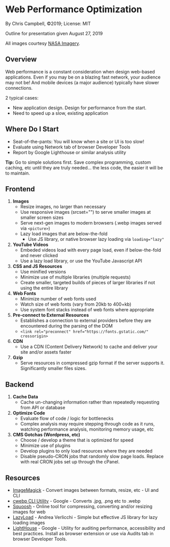 # Web Performance Optimization

By Chris Campbell, ©2019; License: MIT

Outline for presentation given August 27, 2019

All images courtesy [NASA Imagery](https://images.nasa.gov/).

## Overview

Web performance is a constant consideration when design web-based applications.  Even if you may be on a blazing fast network, your audience may not be!  And mobile devices (a major audience) typically have slower connections.

2 typical cases:

* New application design.  Design for performance from the start.
* Need to speed up a slow, existing application

## Where Do I Start

* Seat-of-the-pants: You will know when a site or UI is too slow!
* Evaluate using Network tab of browser Developer Tools
* Report by Google Lighthouse or similar analysis utility

**Tip:** Go to simple solutions first. Save complex programming, custom caching, etc until they are truly needed... the less code, the easier it will be to maintain.

## Frontend

1. **Images**
	* Resize images, no larger than necessary
	* Use responsive images (srcset="") to serve smaller images at smaller screen sizes
	* Serve next-gen images to modern browsers (.webp images served via `<picture>`)
	* Lazy load images that are below-the-fold
		* Use JS library, or native browser lazy loading via `loading="lazy"`
1. **YouTube Videos**
	* Embeded videos load with every page load, even if below-the-fold and never clicked
	* Use a lazy load library, or use the YouTube Javascript API
1. **CSS and JS Resources**
	* Use minified versions
	* Minimize use of multiple libraries (multiple requests)
	* Create smaller, targeted builds of pieces of larger libraries if not using the entire library
1. **Web Fonts**
	* Minimize number of web fonts used
	* Watch size of web fonts (vary from 20kb to 400+kb)
	* Use system font stacks instead of web fonts where appropriate
1. **Pre-connect to External Resources**
	* Establishes a connection to external providers before they are encountered during the parsing of the DOM
	* `<link rel="preconnect" href="https://fonts.gstatic.com/" crossorigin>`
1. **CDN**
	* Use a CDN (Content Delivery Network) to cache and deliver your site and/or assets faster
1. **Gzip**
	* Serve resources in compressed gzip format if the server supports it. Significantly smaller files sizes.

## Backend

1. **Cache Data**
	* Cache un-changing information rather than repeatedly requesting from API or database
2. **Optimize Code**
	* Evaluate flow of code / logic for bottlenecks
	* Complex analysis may require stepping through code as it runs, watching performance analysis, monitoring memory usage, etc
3. **CMS Gotchas (Wordpress, etc)**
	* Choose / develop a theme that is optimized for speed
	* Minimize use of plugins
	* Develop plugins to only load resources where they are needed
	* Disable pseudo-CRON jobs that randomly slow page loads.  Replace with real CRON jobs set up through the cPanel.

## Resources

* [ImageMagick](https://imagemagick.org/) - Convert images between formats, resize, etc - UI and CLI
* [cwebp CLI Utility](https://developers.google.com/speed/webp/docs/cwebp) - Google - Converts .jpg, .png etc to .webp
* [Squoosh](https://squoosh.app/) - Online tool for compressing, converting and/or resizing images for web
* [LazyLoad](https://github.com/verlok/lazyload) - Andrea Verlicchi - Simple but effective JS library for lazy loading images
* [LightHouse](https://developers.google.com/web/tools/lighthouse/) - Google - Utility for auditing performance, accessibility and best practices. Install as browser extension or use via Audits tab in browser Developer Tools.